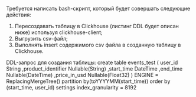 Требуется написать bash-скрипт, который будет совершать следующие действия:
1. Пересоздавать таблицу в Сlickhouse (листинг DDL будет описан ниже) используя clickhouse-client;
2. Выгрузить csv-файл;
3. Выполнять insert содержимого csv файла в созданную таблицу в Сlickhouse.

DDL-запрос для создания таблицы:
create table events_test (
user_id String
,product_identifier Nullable(String)
,start_time DateTime
,end_time Nullable(DateTime)
,price_in_usd Nullable(Float32)
)
ENGINE = ReplacingMergeTree() partition by(toYYYYMM(start_time)) order by (start_time, user_id) settings index_granularity = 8192
